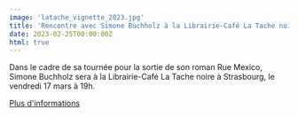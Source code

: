 ```yaml
---
image: 'latache_vignette_2023.jpg'
title: 'Rencontre avec Simone Buchholz à la Librairie-Café La Tache noire'
date: 2023-02-25T00:00:00Z
html: true
---
```


<p>
  Dans le cadre de sa tournée pour la sortie de son roman Rue Mexico, Simone Buchholz sera à la Librairie-Café La Tache noire à Strasbourg, le vendredi 17 mars à 19h. <br/>
</p>
<p>
  <a
    href="https://www.l-atalante.com/agenda/simone-buchholz-librairie-cafe-la-tache-noire-strasbourg/"
    rel="noopener noreferrer"
    target="_blank"
  >
    Plus d'informations
  </a>
</p>



